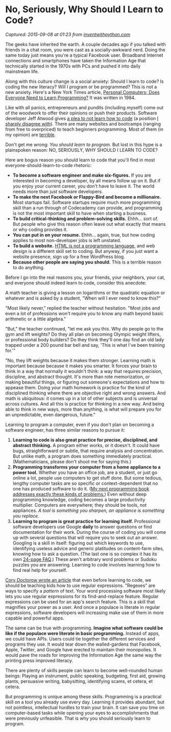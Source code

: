 # No, Seriously, Why Should I Learn to Code?

_Captured: 2015-09-08 at 01:23 from [inventwithpython.com](https://inventwithpython.com/blog/2014/09/30/no-seriously-why-should-i-learn-to-code/)_

The geeks have inherited the earth. A couple decades ago if you talked with friends in a chat room, you were cast as a socially-awkward nerd. Doing the same today just means you're a typical Facebook user. Broadband Internet connections and smartphones have taken the Information Age that technically started in the 1970s with PCs and pushed it into daily mainstream life.

Along with this culture change is a social anxiety: Should I learn to code? Is coding the new literacy? Will I program or be programmed? This is not a new anxiety. Here's a New York Times article, [Personal Computers; Does Everyone Need to Learn Programming?](http://www.nytimes.com/1984/01/17/science/personal-computers-does-everyone-need-to-learn-programming.html) It was written in 1984.

Like with all panics, entrepreneurs and pundits (including myself) come out of the woodwork to offer their opinions or push their products. Software developer Jeff Atwood gives [a plea to not learn how to code](http://blog.codinghorror.com/please-dont-learn-to-code/) (a position [I sharply disagree with](http://inventwithpython.com/blog/2012/05/16/a-modest-proposal-please-dont-learn-to-code-because-it-will-damage-your-tiny-brain/)). There are many websites and bootcamps (ranging from free to overpriced) to teach beginners programming. Most of them (in my opinion) are [terrible](http://inventwithpython.com).

Don't get me wrong: _You should learn to program._ But lost in this hype is a plainspoken reason: NO, SERIOUSLY, WHY SHOULD I LEARN TO CODE?

Here are bogus reason you should learn to code that you'll find in most everyone-should-learn-to-code rhetoric:

  * **To become a software engineer and make six-figures.** If you are interested in becoming a developer, by all means follow up on it. But if you enjoy your current career, you don't have to leave it. The world needs more than just software developers.
  * **To make the next Facebook or Flappy-Bird and become a millionaire.** Most startups fail. Software startups require much more programming skill than a run through of Codecademy can provide, and programming is not the most important skill to have when starting a business.
  * **To build critical-thinking and problem-solving skills.** Ehhh... sort of. But people who give this reason often leave out what exactly that means or why coding provides it.
  * **You can put in on your resume.** Ehhh... again, true, but how coding applies to most non-developer jobs is left unstated. 
  * **To build a website.** [HTML is not a programming language](), and web design is a different skill set to coding. But anyway, if you just want a website presence, sign up for a free WordPress blog.
  * **Because other people are saying you should.** This is a terrible reason to do anything.

Before I go into the real reasons you, your friends, your neighbors, your cat, and everyone should indeed learn to code, consider this anecdote:

A math teacher is giving a lesson on logarithms or the quadratic equation or whatever and is asked by a student, "When will I ever need to know this?"

"Most likely never," replied the teacher without hesitation. "Most jobs and even a lot of professions won't require you to know any math beyond basic arithmetic or a little algebra."

"But," the teacher continued, "let me ask you this. Why do people go to the gym and lift weights? Do they all plan on becoming Olympic weight lifters, or professional body builders? Do they think they'll one day find an old lady trapped under a 200 pound bar bell and say, 'This is what I've been training for.'"

"No, they lift weights because it makes them stronger. Learning math is important because because it makes you smarter. It forces your brain to think in a way that normally it wouldn't think: a way that requires precision, discipline, and abstract thought. It's more than rote memorization, or making beautiful things, or figuring out someone's expectations and how to appease them. Doing your math homework is practice for the kind of disciplined thinking where there are objective right and wrong answers. And math is ubiquitous: it comes up in a lot of other subjects and is universal across cultures. And all this is practice for thinking in a new way. And being able to think in new ways, more than anything, is what will prepare you for an unpredictable, even dangerous, future."

Learning to program a computer, even if you don't plan on becoming a software engineer, has three similar reasons to pursue it:

  1. **Learning to code is also great practice for precise, disciplined, and abstract thinking.** A program either works, or it doesn't. It could have bugs, straightforward or subtle, that require analysis and concentration. But unlike math, a program does something immediately practical. (Mathematicians, please don't shoot me for saying this.)
  2. **Programming transforms your computer from a home appliance to a power tool.** Whether you have an office job, are a student, or just go online a lot, people use computers to get stuff done. But some tedious, lengthy computer tasks are so specific or context-dependent that no one has produced software to do it. ([My next programming book addresses exactly these kinds of problems.](http://automatetheboringstuff.com)) Even without deep programming knowledge, coding becomes a large productivity multiplier. Computers are everywhere; they should be tools, not appliances. _A tool is something you sharpen, an appliance is something you replace._
  3. **Learning to program is great practice for learning itself.** Professional software developers use Google **daily** to answer questions or find documentation for their work. During the course of coding you will come up with several questions that will require you to seek out an answer. Googling is a skill in itself: figuring out which keywords to use, identifying useless advice and generic platitudes on content-farm sites, knowing how to ask a question. (The last one is so complex it has its own [24-page FAQ](http://www.catb.org/esr/faqs/smart-questions.html).) These aren't arbitrary word problems or Sudoku puzzles you are answering. Learning to code involves learning how to find real help for yourself.

[Cory Doctorow wrote an article](http://www.theguardian.com/technology/2012/dec/04/ict-teach-kids-regular-expressions) that even before learning to code, we should be teaching kids how to use regular expressions. "Regexes" are ways to specify a _pattern_ of text. Your word processing software most likely lets you use regular expressions for its find-and-replace feature. Regular expressions can be used for an app's search feature. This is a skill that magnifies your power as a user. And once a populace is literate in regular expressions, software developers will increasing make use of them in more capable and powerful apps.

The same can be true with programming. **Imagine what software could be like if the populace were literate in basic programming.** Instead of apps, we could have APIs. Users could tie together the different services and programs they use. It would tear down the walled-gardens that Facebook, Apple, Twitter, and Google have erected to maintain their monopolies. It would pave the roads for improving the Information Age the same way the printing press improved literacy.

There are plenty of skills people can learn to become well-rounded human beings: Playing an instrument, public speaking, budgeting, first aid, growing plants, persuasive writing, babysitting, identifying scams, et cetera, et cetera.

But programming is unique among these skills. Programming is a practical skill on a tool you already use every day. Learning it provides abundant, but not pointless, intellectual hurdles to train your brain. It can save you time on computer-based tasks while opening your eyes to accomplishments that were previously unfeasible. That is why you should seriously learn to program.
